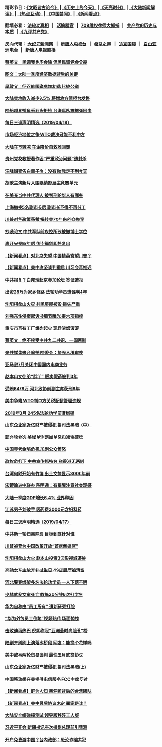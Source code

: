 #### 精彩节目：[《文昭谈古论今》](http://134.209.198.168/wenzhao) | [《历史上的今天》](http://134.209.198.168/today-in-history) | [《天亮时分》](http://134.209.198.168/tianliang) | [《大陆新闻解读》](http://134.209.198.168/ntdtv-comedy) | [《热点互动》](http://134.209.198.168/ntdtv-rdhd)  | [《中国禁闻》](http://134.209.198.168/ntdtv-news) | [《新闻看点》](http://134.209.198.168/news-insight) 

  #### 翻墙必看： [法轮功真相](http://134.209.198.168:10000/videos/truth.html) &nbsp;&nbsp;|&nbsp;&nbsp; [活摘器官](http://134.209.198.168:10000/videos/res/Organs/) &nbsp;&nbsp;|&nbsp;&nbsp; [709维权律师大抓捕](http://134.209.198.168:10000/videos/709/) &nbsp;&nbsp;|&nbsp;&nbsp; [共产党的历史与本质](http://134.209.198.168:10000/videos/ccp.html) &nbsp;&nbsp;| [《九评共产党》](http://134.209.198.168:10000/videos/jiuping/) 

#### 反向代理： [大纪元新闻网](http://134.209.198.168:10080/) &nbsp;&nbsp;|&nbsp;&nbsp; [新唐人电视台](http://134.209.198.168:8000/) &nbsp;&nbsp;|&nbsp;&nbsp; [希望之声](http://134.209.198.168:8200/) &nbsp;&nbsp;|&nbsp;&nbsp; [追查国际](http://134.209.198.168:10010/) &nbsp;&nbsp;|&nbsp;&nbsp; [自由亚洲电台](http://134.209.198.168:9800/) &nbsp;&nbsp;|&nbsp;&nbsp; [新唐人电视直播](http://134.209.198.168/) 

#### [蔡英文：民调我也不会输 但若民调党会分裂](../pages/nsc413/n11198073.md?t=04190938) 

#### [网文：大陆一季度经济数据背后的关键](../pages/nsc413/n11197962.md?t=04190938) 

#### [吴敦义：征召韩国瑜参加初选 比较公道](../pages/nsc413/n11198003.md?t=04190938) 

#### [大陆卖地收入减少9.5% 将增地方债柜台发售](../pages/nsc413/n11197447.md?t=04190938) 


#### [陆船越界捕鱼丢石头拒检 台海巡队震撼弹回击](../pages/nsc413/n11197562.md?t=04190938) 

#### [每日三退声明精选（2019/04/18）](../pages/nsc413/n11197515.md?t=04190938) 

#### [市场经济地位之争 WTO裁决可能不利中方](../pages/nsc413/n11197011.md?t=04190938) 

#### [大陆车市转凉 车企降价自救难回暖](../pages/nsc413/n11197126.md?t=04190938) 

#### [贵州党校教授著作因“严重政治问题”遭封杀](../pages/nsc413/n11197238.md?t=04190938) 

#### [汪峰甜蜜告白章子怡：没有你 我走不到今天](../pages/nsc413/n11196715.md?t=04190938) 

#### [胡歌主演新片入围戛纳影展主竞赛单元](../pages/nsc413/n11196521.md?t=04190938) 

#### [在美充当中共代理人 被判刑的华人有哪些](../pages/nsc413/n11196805.md?t=04190938) 

#### [上海撤换5名副市长后 副市长不得不再分工](../pages/nsc413/n11196779.md?t=04190938) 

#### [川普对华政策获赞 扭转美70年来外交失误](../pages/nsc413/n11196353.md?t=04190938) 

#### [抄袭论文 中共军队前疾控所长被撤博士学位](../pages/nsc413/n11196578.md?t=04190938) 

#### [离开央视四年后 传毕福剑即将复出](../pages/nsc413/n11196325.md?t=04190938) 

#### [【新闻看点】对北京失望 中国精英寄望川普？](../pages/nsc413/n11196621.md?t=04190938) 

#### [【新闻看点】美中攻坚谈判重启 川习会再推迟](../pages/nsc413/n11196397.md?t=04190938) 


#### [中共报复？白邦瑞赴京参加论坛 签证遭拒](../pages/nsc413/n11196699.md?t=04190938) 

#### [出资28万为家乡修路 法轮功学员遭诬判4年](../pages/nsc413/n11195733.md?t=04190938) 

#### [沈阳棋盘山火灾 村民房屋被毁 损失严重](../pages/nsc413/n11195976.md?t=04190938) 

#### [刘强东性侵案起诉书细节曝光 提六项指控](../pages/nsc413/n11196406.md?t=04190938) 

#### [重庆市再有工厂爆炸起火 现场浓烟滚滚](../pages/nsc413/n11196561.md?t=04190938) 

#### [蔡英文：绝不接受中共九二共识、一国两制](../pages/nsc413/n11196359.md?t=04190938) 

#### [亲共媒体来台偷拍 陆委会：加强入境审核](../pages/nsc413/n11195934.md?t=04190938) 

#### [亚马逊7月关闭中国国内电商业务](../pages/nsc413/n11195705.md?t=04190938) 


#### [赵本山女徒弟“胖丫” 贩卖假药被判3年](../pages/nsc413/n11196250.md?t=04190938) 

#### [受贿6478万 河北政协前副主席获刑8年](../pages/nsc413/n11196153.md?t=04190938) 

#### [美中争端 WTO判中方关税配额管理违规](../pages/nsc413/n11196385.md?t=04190938) 

#### [2019年3月 245名法轮功学员遭绑架](../pages/nsc413/n11192501.md?t=04190938) 

#### [山东企业家近亿财产被侵犯 揭司法黑暗（中）](../pages/nsc413/n11193610.md?t=04190938) 

#### [郭台铭参选 美媒关注两岸关系和鸿海营运](../pages/nsc413/n11196297.md?t=04190938) 

#### [中国养老金陷危机 加剧公众愤怒](../pages/nsc413/n11194763.md?t=04190938) 

#### [政权危机下 中共宣传抓特务 称香港无两制](../pages/nsc413/n11195737.md?t=04190938) 

#### [台湾何时开始有竹编 出土文物显示3000年前](../pages/nsc413/n11195422.md?t=04190938) 

#### [宋楚瑜进中联办 陈明通：有提醒注意社会观感](../pages/nsc413/n11194741.md?t=04190938) 

#### [大陆一季度GDP增长6.4% 业界释因](../pages/nsc413/n11194729.md?t=04190938) 

#### [江苏男子划破手 医药费3000元含妇科药](../pages/nsc413/n11194778.md?t=04190938) 

#### [每日三退声明精选（2019/04/17）](../pages/nsc413/n11194701.md?t=04190938) 

#### [中共新一轮扫黑除恶 目标到底针对谁](../pages/nsc413/n11194139.md?t=04190938) 

#### [川普被赞为中国改革开放“首席倒逼官”](../pages/nsc413/n11194063.md?t=04190938) 

#### [沈阳棋盘山大火 赵本山投资3亿影视城遭殃](../pages/nsc413/n11194285.md?t=04190938) 

#### [奔驰女车主放弃补过生日 4S店展厅被清空](../pages/nsc413/n11193913.md?t=04190938) 

#### [河北警察绑架多名法轮功学员 一人下落不明](../pages/nsc413/n11193056.md?t=04190938) 

#### [少林武校女童死亡 教练20分钟6次打学生](../pages/nsc413/n11193836.md?t=04190938) 

#### [华为自称由“员工所有” 遭新研究打脸](../pages/nsc413/n11194091.md?t=04190938) 

#### [“华为外包员工倒地”视频热传 场面惊悚](../pages/nsc413/n11194053.md?t=04190938) 

#### [击败迪丽热巴 倪妮称冠“亚洲最时尚脸孔”榜](../pages/nsc413/n11193943.md?t=04190938) 

#### [陆剧齐刷刷上演落水桥段 网友：能换个花样吗](../pages/nsc413/n11193553.md?t=04190938) 

#### [美中或再两轮贸易谈判 最快五月底签协议](../pages/nsc413/n11194052.md?t=04190938) 

#### [山东企业家近亿财产被侵犯 揭司法黑暗(上)](../pages/nsc413/n11193604.md?t=04190938) 

#### [中国移动想在美提供电信服务 FCC主席反对](../pages/nsc413/n11193844.md?t=04190938) 

#### [【新闻看点】鲜为人知 黑洞照背后的台湾团队](../pages/nsc413/n11193684.md?t=04190938) 

#### [【新闻看点】美中最后协议未定 赢家是谁？](../pages/nsc413/n11193606.md?t=04190938) 

#### [大陆安全帽碰撞测试 领导版秒碎工人版](../pages/nsc413/n11193458.md?t=04190938) 

#### [习近平开会 新疆书记座次排副总理前引猜测](../pages/nsc413/n11193663.md?t=04190938) 

#### [开户免费游中国？台内政部：恐沦诈骗共犯](../pages/nsc413/n11193042.md?t=04190938) 

